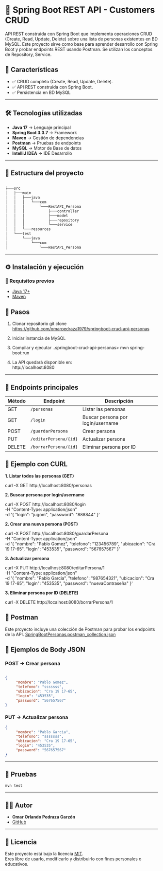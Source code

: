 
# 🚀 Spring Boot REST API - Customers CRUD

API REST construida con Spring Boot que implementa operaciones CRUD (Create, Read, Update, Delete) sobre una lista de personas existentes en BD MySQL.
Este proyecto sirve como base para aprender desarrollo con Spring Boot y probar endpoints REST usando Postman.
Se utilizan los conceptos de Repository, Service.

## 📌 Características
- ✅ CRUD completo (Create, Read, Update, Delete).  
- ✅ API REST construida con Spring Boot.
- ✅ Persistencia en BD MySQL

---

## 🛠️ Tecnologías utilizadas
- **Java 17** → Lenguaje principal  
- **Spring Boot 3.3.7** → Framework  
- **Maven** → Gestión de dependencias  
- **Postman** → Pruebas de endpoints
- **MySQL** → Motor de Base de datos
- **IntelliJ IDEA** → IDE Desarrollo

---

## 📂 Estructura del proyecto
```bash

├───src
│   ├───main
│   │   ├───java
│   │   │   └───com
│   │   │       └───RestAPI_Persona
│   │   │           ├───controller
│   │   │           ├───model
│   │   │           ├───repository
│   │   │           └───service
│   │   └───resources
│   └───test
│       └───java
│           └───com
│               └───RestAPI_Persona

```
---

## ⚙️ Instalación y ejecución
### 🔹 Requisitos previos

- [Java 17+](https://adoptium.net/)
- [Maven](https://maven.apache.org/)


## 🔹 Pasos

1. Clonar repositorio
git clone https://github.com/omarpedraza1979/springboot-crud-api-personas

2. Iniciar instancia de MySQL

3. Compilar y ejecutar
 ..springboot-crud-api-personas> mvn spring-boot:run

4. La API quedará disponible en:  
http://localhost:8080

---

## 📌 Endpoints principales

| Método | Endpoint                    | Descripción                        |
|--------|-----------------------------|------------------------------------|
| GET    | `/personas`                 | Listar las personas                |
| GET    | `/login`                    | Buscar persona por login/username  |
| POST   | `/guardarPersona`           | Crear persona                      |
| PUT    | `/editarPersona/{id}`       | Actualizar persona                 |
| DELETE | `/borrarPersona/{id}`       | Eliminar persona por ID            |


## 🧪 Ejemplo con CURL


**1. Listar todos las personas (GET)**

 curl -X GET http://localhost:8080/personas

**2. Buscar persona por login/username**

 curl -X POST http://localhost:8080/login \
     -H "Content-Type: application/json" \
     -d '{
           "login": "jugom",
           "password": "888844"
         }'

**2. Crear una nueva persona (POST)**

 curl -X POST http://localhost:8080/guardarPersona \
     -H "Content-Type: application/json" \
     -d '{
           "nombre": "Pablo Gomez",
           "telefono": "123456789",
           "ubicacion": "Cra 19 17-65",
           "login": "453535",
           "password": "567657567"
         }'
  
**3. Actualizar persona**

 curl -X PUT http://localhost:8080/editarPersona/1 \
     -H "Content-Type: application/json" \
     -d '{
           "nombre": "Pablo Garcia",
           "telefono": "987654321",
           "ubicacion": "Cra 19 17-65",
           "login": "453535",
           "password": "nuevaContraseña"
         }'  
  
**3. Eliminar persona por ID (DELETE)**

 curl -X DELETE http://localhost:8080/borrarPersona/1


## 🧪 Postman
Este proyecto incluye una colección de Postman para probar los endpoints de la API. 
[SpringBootPersonas.postman_collection.json](./SpringBootPersonas.postman_collection.json)


## 📌 Ejemplos de Body JSON

### POST → Crear persona
```json

{
     "nombre": "Pablo Gomez",
     "telefono": "sssssss",
     "ubicacion": "Cra 19 17-65",
     "login": "453535",
     "password": "567657567"
}
```

### PUT → Actualizar persona
```json
{
     "nombre": "Pablo Garcia",
     "telefono": "sssssss",
     "ubicacion": "Cra 19 17-65",
     "login": "453535",
     "password": "567657567"
}
```

---
## 🧪 Pruebas
```bash
mvn test
```
---

## 👨‍💻 Autor
- **Omar Orlando Pedraza Garzón**
- [GitHub](https://github.com/omarpedraza1979)
---


## 📜 Licencia
Este proyecto está bajo la licencia [MIT](LICENSE).  
Eres libre de usarlo, modificarlo y distribuirlo con fines personales o educativos.


